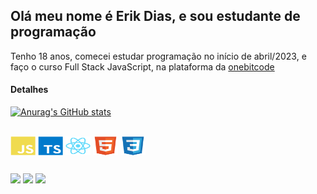 ## Olá meu nome é Erik Dias, e sou estudante de programação

Tenho 18 anos, comecei estudar programação no início de abril/2023, e faço o curso Full Stack JavaScript, na plataforma da [onebitcode](https://onebitcode.com/lp/)

#### Detalhes

[![Anurag's GitHub stats](https://github-readme-stats.vercel.app/api?username=OliveiraErik&show_icons=true&theme=dark)](https://github.com/anuraghazra/github-readme-stats)

<div style="display: inline_block"><br>
  <img align="center" alt="Erik-Js" height="30" width="40" src="https://raw.githubusercontent.com/devicons/devicon/master/icons/javascript/javascript-plain.svg">
  <img align="center" alt="Erik-Ts" height="30" width="40" src="https://raw.githubusercontent.com/devicons/devicon/master/icons/typescript/typescript-plain.svg">
  <img align="center" alt="Erik-React" height="30" width="40" src="https://raw.githubusercontent.com/devicons/devicon/master/icons/react/react-original.svg">
  <img align="center" alt="Erik-HTML" height="30" width="40" src="https://raw.githubusercontent.com/devicons/devicon/master/icons/html5/html5-original.svg">
  <img align="center" alt="Erik-CSS" height="30" width="40" src="https://raw.githubusercontent.com/devicons/devicon/master/icons/css3/css3-original.svg">
</div>

##

<div>
  <a href="https://www.instagram.com/ei_erik/" target="_blank"><img src="https://img.shields.io/badge/-Instagram-%23E4405F?style=for-the-badge&logo=instagram&logoColor=white" target="_blank"></a>
  <a href = "mailto:olveiraerikdias@gmail.com"><img src="https://img.shields.io/badge/-Gmail-%23333?style=for-the-badge&logo=gmail&logoColor=white" target="_blank"></a>
  <a href="https://www.linkedin.com/in/erik-dias-de-oliveira-86b252262/" target="_blank"><img src="https://img.shields.io/badge/-LinkedIn-%230077B5?style=for-the-badge&logo=linkedin&logoColor=white" target="_blank"></a> 
</div>

